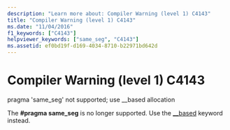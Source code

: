 ```yaml
---
description: "Learn more about: Compiler Warning (level 1) C4143"
title: "Compiler Warning (level 1) C4143"
ms.date: "11/04/2016"
f1_keywords: ["C4143"]
helpviewer_keywords: ["same_seg", "C4143"]
ms.assetid: ef0bd19f-d169-4034-8710-b22971bd642d
---
```

# Compiler Warning (level 1) C4143

pragma 'same_seg' not supported; use __based allocation

The **#pragma same_seg** is no longer supported. Use the [__based](../../cpp/based-pointers-cpp.md) keyword instead.
